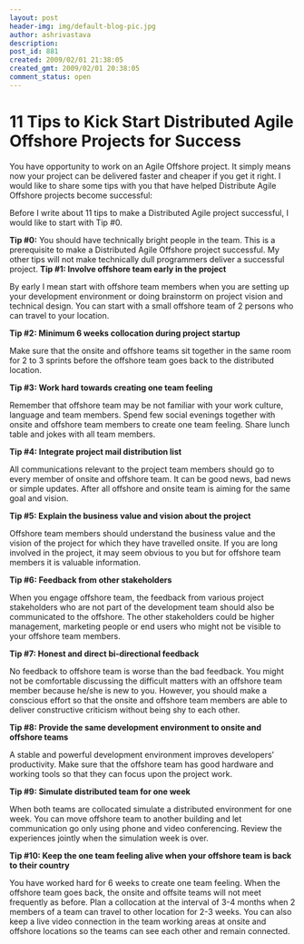```yaml
---
layout: post
header-img: img/default-blog-pic.jpg
author: ashrivastava
description: 
post_id: 881
created: 2009/02/01 21:38:05
created_gmt: 2009/02/01 20:38:05
comment_status: open
---
```


# 11 Tips to Kick Start Distributed Agile Offshore Projects for Success

<p>You have opportunity to work on an Agile Offshore project. It simply means now your project can be delivered faster and cheaper if you get it right. I would like to share some tips with you that have helped Distribute Agile Offshore projects become successful:</p>
<p>Before I write about 11 tips to make a Distributed Agile project successful, I would like to start with Tip #0.</p>
<p><strong>Tip #0:</strong> You should have technically bright people in the team. This is a prerequisite to make a Distributed Agile Offshore project successful. My other tips will not make technically dull programmers deliver a successful project.
<!--more-->
<strong>Tip #1: Involve offshore team early in the project </strong></p>
<p>By early I mean start with offshore team members when you are setting up your development environment or doing brainstorm on project vision and technical design. You can start with a small offshore team of 2 persons who can travel to your location.</p>
<p><strong>Tip #2: Minimum 6 weeks collocation during project startup</strong></p>
<p>Make sure that the onsite and offshore teams sit together in the same room for  2 to 3 sprints before the offshore team goes back to the distributed location.</p>
<p><strong>Tip #3: Work hard towards creating one team feeling</strong></p>
<p>Remember that offshore team may be not familiar with your work culture, language and team members. Spend few social evenings together with onsite and offshore team members to create one team feeling. Share lunch table and jokes with all team members.</p>
<p><strong>Tip #4: Integrate project mail distribution list</strong></p>
<p>All communications relevant to the project team members should go to every member of onsite and offshore team. It can be good news, bad news or simple updates. After all offshore and onsite team is aiming for the same goal and vision.</p>
<p><strong>Tip #5: Explain the business value and vision about the project</strong></p>
<p>Offshore team members should understand the business value and the vision of the project for which they have travelled onsite. If you are long involved in the project, it may seem obvious to you but for offshore team members it is valuable information.</p>
<p><strong>Tip #6: Feedback from other stakeholders</strong></p>
<p>When you engage offshore team, the feedback from various project stakeholders who are not part of the development team should also be communicated to the offshore. The other stakeholders could be higher management, marketing people or end users who might not be visible to your offshore team members.</p>
<p><strong>Tip #7: Honest and direct bi-directional feedback</strong></p>
<p>No feedback to offshore team is worse than the bad feedback. You might not be comfortable discussing the difficult matters with an offshore team member because he/she is new to you. However, you should make a conscious effort so that the onsite and offshore team members are able to deliver constructive criticism without being shy to each other.</p>
<p><strong>Tip #8: Provide the same development environment to onsite and offshore teams</strong></p>
<p>A stable and powerful development environment improves developers’ productivity. Make sure that the offshore team has good hardware and working tools so that they can focus upon the project work.</p>
<p><strong>Tip #9: Simulate distributed team for one week</strong></p>
<p>When both teams are collocated simulate a distributed environment for one week. You can move offshore team to another building and let communication go only using phone and video conferencing. Review the experiences jointly when the simulation week is over.</p>
<p><strong>Tip #10: Keep the one team feeling alive when your offshore team is back to their country</strong></p>
<p>You have worked hard for 6 weeks to create one team feeling. When the offshore team goes back, the onsite and offsite teams will not meet frequently as before.
Plan a collocation at the interval of 3-4 months when 2 members of a team can travel to other location for 2-3 weeks. You can also keep a live video connection in the team working areas at onsite and offshore locations so the teams can see each other and remain connected.</p>